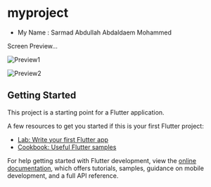 # myproject


- My Name : Sarmad Abdullah Abdaldaem Mohammed 

Screen Preview...


![Preview1](https://user-images.githubusercontent.com/59144856/204617535-fdcb4e2f-cab2-4504-b885-6530499d18f8.jpg)


![Preview2](https://user-images.githubusercontent.com/59144856/204617544-da01cebc-bd59-4c1e-9958-5cea74ff72e5.jpg)


## Getting Started

This project is a starting point for a Flutter application.

A few resources to get you started if this is your first Flutter project:

- [Lab: Write your first Flutter app](https://docs.flutter.dev/get-started/codelab)
- [Cookbook: Useful Flutter samples](https://docs.flutter.dev/cookbook)

For help getting started with Flutter development, view the
[online documentation](https://docs.flutter.dev/), which offers tutorials,
samples, guidance on mobile development, and a full API reference.
